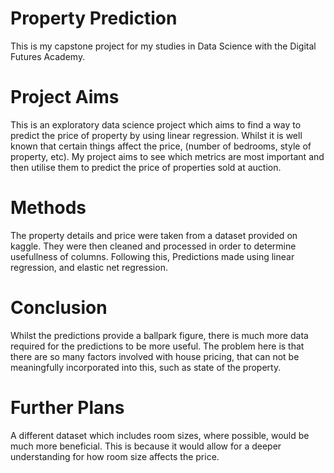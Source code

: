 # **Property Prediction**

This is my capstone project for my studies in Data Science with the Digital Futures Academy.

# **Project Aims**

This is an exploratory data science project which aims to find a way to predict the price of property by using linear regression. Whilst it is well known that certain things affect the price, (number of bedrooms, style of property, etc). My project aims to see which metrics are most important and then utilise them to predict the price of properties sold at auction.

# **Methods**

The property details and price were taken from a dataset provided on kaggle. They were then cleaned and processed in order to determine usefullness of columns. Following this, Predictions made using linear regression, and elastic net regression.

# **Conclusion**

Whilst the predictions provide a ballpark figure, there is much more data required for the predictions to be more useful. The problem here is that there are so many factors involved with house pricing, that can not be meaningfully incorporated into this, such as state of the property.

# **Further Plans**

A different dataset which includes room sizes, where possible, would be much more beneficial. This is because it would allow for a deeper understanding for how room size affects the price. 
